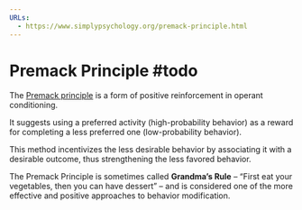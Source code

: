 ```yaml
---
URLs:
  - https://www.simplypsychology.org/premack-principle.html
---
```

# Premack Principle #todo
The [Premack principle](https://www.simplypsychology.org/premack-principle.html) is a form of positive reinforcement in operant conditioning.

It suggests using a preferred activity (high-probability behavior) as a reward for completing a less preferred one (low-probability behavior).

This method incentivizes the less desirable behavior by associating it with a desirable outcome, thus strengthening the less favored behavior.

The Premack Principle is sometimes called **Grandma’s Rule** – “First eat your vegetables, then you can have dessert” – and is considered one of the more effective and positive approaches to behavior modification.

